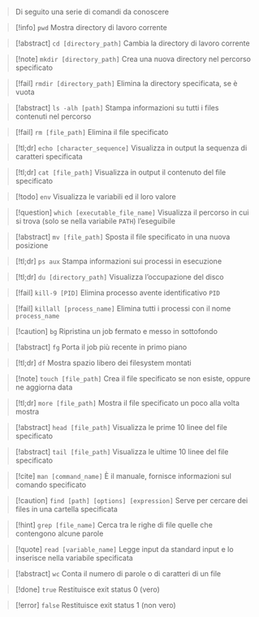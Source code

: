 > Di seguito una serie di comandi da conoscere

>[!info] `pwd`
>Mostra directory di lavoro corrente

>[!abstract] `cd [directory_path]`
>Cambia la directory di lavoro corrente
>

>[!note] `mkdir [directory_path]`
>Crea una nuova directory nel percorso specificato

>[!fail] `rmdir [directory_path]`
>Elimina la directory specificata, se è vuota

>[!abstract] `ls -alh [path]` 
>Stampa informazioni su tutti i files contenuti nel percorso

>[!fail] `rm [file_path]`
>Elimina il file specificato

>[!tl;dr] `echo [character_sequence]`
>Visualizza in output la sequenza di caratteri specificata
>

>[!tl;dr] `cat [file_path]`
>Visualizza in output il contenuto del file specificato


>[!todo] `env`
>Visualizza le variabili ed il loro valore


>[!question] `which [executable_file_name]`
>Visualizza il percorso in cui si trova (solo se nella variabile `PATH`) l’eseguibile


>[!abstract] `mv [file_path]`
>Sposta il file specificato in una nuova posizione

>[!tl;dr] `ps aux`
>Stampa informazioni sui processi in esecuzione
>


>[!tl;dr] `du [directory_path]`
>Visualizza l’occupazione del disco


>[!fail] `kill-9 [PID]`
>Elimina processo avente identificativo `PID`


>[!fail] `killall [process_name]` 
>Elimina tutti i processi con il nome `process_name`


>[!caution] `bg`
>Ripristina un job fermato e messo in sottofondo


>[!abstract] `fg`
>Porta il job più recente in primo piano


>[!tl;dr] `df`
>Mostra spazio libero dei filesystem montati


>[!note] `touch [file_path]` 
>Crea il file specificato se non esiste, oppure ne aggiorna data


>[!tl;dr] `more [file_path]`
>Mostra il file specificato un poco alla volta mostra

>[!abstract] `head [file_path]`
>Visualizza le prime 10 linee del file specificato


>[!abstract] `tail [file_path]`
>Visualizza le ultime 10 linee del file specificato


>[!cite] `man [command_name]`
>È il manuale, fornisce informazioni sul comando specificato


>[!caution] `find [path] [options] [expression]`
>Serve per cercare dei files in una cartella specificata


>[!hint] `grep [file_name]`
>Cerca tra le righe di file quelle che contengono alcune parole


>[!quote] `read [variable_name]`
>Legge input da standard input e lo inserisce nella variabile specificata


>[!abstract] `wc`
>Conta il numero di parole o di caratteri di un file


>[!done] `true`
>Restituisce exit status 0 (vero)


>[!error] `false`
>Restituisce exit status 1 (non vero)